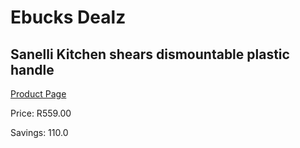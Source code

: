 
# Ebucks Dealz
## Sanelli Kitchen shears dismountable plastic handle
[Product Page](https://www.ebucks.com/web/shop/productSelected.do?prodId=1161871623&catId=714962196)

Price: R559.00

Savings: 110.0


	